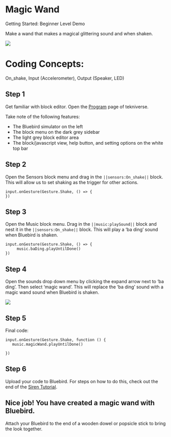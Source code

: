 # Magic Wand


Getting Started: Beginner Level Demo

Make a wand that makes a magical glittering sound and when shaken.

![](/static/bb/projects/magic_wand.jpg)

# Coding Concepts:
On_shake, Input (Accelerometer), Output (Speaker, LED)


## Step 1

Get familiar with block editor. Open the [Program](https://tekniverse.teknikio.com/tools/program) page of tekniverse.

Take note of the following features:
  * The Bluebird simulator on the left
  * The block menu on the dark grey sidebar
  * The light grey block editor area
  * The block/javascript view, help button, and setting options on the white top bar


## Step 2

Open the Sensors block menu and drag in the ``||sensors:On_shake||`` block. This will allow us to set shaking as the trigger for other actions.


```blocks
input.onGesture(Gesture.Shake, () => {
})
```

## Step 3

Open the Music block menu. Drag in the ``||music:playSound||`` block and nest it in the ``||sensors:On_shake||`` block. This will play a ‘ba ding’ sound when Bluebird is shaken.

```blocks
input.onGesture(Gesture.Shake, () => {
     music.baDing.playUntilDone()
})
```

## Step 4

Open the sounds drop down menu by clicking the expand arrow next to ‘ba ding’. Then select ‘magic wand’. This will replace the ‘ba ding’ sound with a magic wand sound when Bluebird is shaken.

![](/static/bb/projects/wand_sound.png)

## Step 5

Final code:

```blocks
input.onGesture(Gesture.Shake, function () {
   music.magicWand.playUntilDone()

})
```

## Step 6

Upload your code to Bluebird. For steps on how to do this, check out the end of the [Siren Tutorial](/demos/siren).

## Nice job! You have created a magic wand with Bluebird.
Attach your Bluebird to the end of a wooden dowel or popsicle stick to bring the look together.
